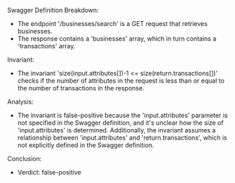 Swagger Definition Breakdown:
- The endpoint '/businesses/search' is a GET request that retrieves businesses.
- The response contains a 'businesses' array, which in turn contains a 'transactions' array.

Invariant:
- The invariant 'size(input.attributes[])-1 <= size(return.transactions[])' checks if the number of attributes in the request is less than or equal to the number of transactions in the response.

Analysis:
- The invariant is false-positive because the 'input.attributes' parameter is not specified in the Swagger definition, and it's unclear how the size of 'input.attributes' is determined. Additionally, the invariant assumes a relationship between 'input.attributes' and 'return.transactions', which is not explicitly defined in the Swagger definition.

Conclusion:
- Verdict: false-positive
